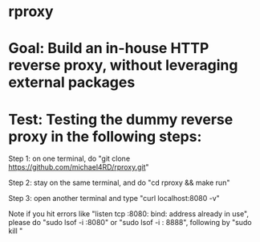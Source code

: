 # rproxy

# Goal: Build an in-house HTTP reverse proxy, without leveraging external packages

# Test: Testing the dummy reverse proxy in the following steps:
Step 1: on one terminal, do "git clone https://github.com/michael4RD/rproxy.git"

Step 2: stay on the same terminal, and do "cd rproxy && make run"

Step 3: open another terminal and type "curl localhost:8080 -v"

Note if you hit errors like "listen tcp :8080: bind: address already in use",
please do "sudo lsof -i :8080" or "sudo lsof -i : 8888", following by "sudo kill <pid>"

#
